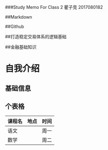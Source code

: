 ###Study Memo For Class 2 瞿子竞 2017080182

##Markdown

##Github

##打造稳定交易体系的逻辑基础

##金融基础知识

# 自我介绍

## 基础信息
## 个表格

| 课程名 | 地点 | 时间 |
| ------ | ----| ----|
| 语文   |     | 周一 |
| 数学   |     | 周二 |

